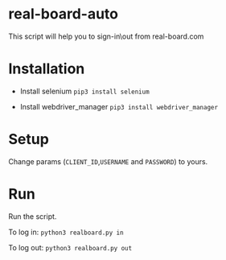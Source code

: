 # real-board-auto
This script will help you to sign-in\out from real-board.com

# Installation
* Install selenium
`pip3 install selenium`

* Install webdriver_manager
`pip3 install webdriver_manager`

# Setup
Change params (`CLIENT_ID`,`USERNAME` and `PASSWORD`) to yours.

# Run
Run the script.

To log in:
`python3 realboard.py in`

To log out:
`python3 realboard.py out`
